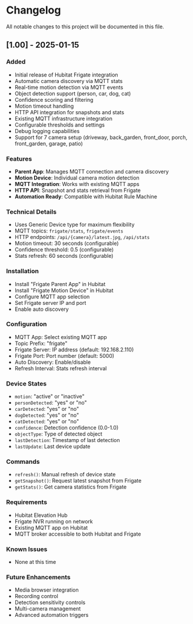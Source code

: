 # Changelog

All notable changes to this project will be documented in this file.

## [1.00] - 2025-01-15

### Added
- Initial release of Hubitat Frigate integration
- Automatic camera discovery via MQTT stats
- Real-time motion detection via MQTT events
- Object detection support (person, car, dog, cat)
- Confidence scoring and filtering
- Motion timeout handling
- HTTP API integration for snapshots and stats
- Existing MQTT infrastructure integration
- Configurable thresholds and settings
- Debug logging capabilities
- Support for 7 camera setup (driveway, back_garden, front_door, porch, front_garden, garage, patio)

### Features
- **Parent App**: Manages MQTT connection and camera discovery
- **Motion Device**: Individual camera motion detection
- **MQTT Integration**: Works with existing MQTT apps
- **HTTP API**: Snapshot and stats retrieval from Frigate
- **Automation Ready**: Compatible with Hubitat Rule Machine

### Technical Details
- Uses Generic Device type for maximum flexibility
- MQTT topics: `frigate/stats`, `frigate/events`
- HTTP endpoints: `/api/{camera}/latest.jpg`, `/api/stats`
- Motion timeout: 30 seconds (configurable)
- Confidence threshold: 0.5 (configurable)
- Stats refresh: 60 seconds (configurable)

### Installation
- Install "Frigate Parent App" in Hubitat
- Install "Frigate Motion Device" in Hubitat
- Configure MQTT app selection
- Set Frigate server IP and port
- Enable auto discovery

### Configuration
- MQTT App: Select existing MQTT app
- Topic Prefix: "frigate"
- Frigate Server: IP address (default: 192.168.2.110)
- Frigate Port: Port number (default: 5000)
- Auto Discovery: Enable/disable
- Refresh Interval: Stats refresh interval

### Device States
- `motion`: "active" or "inactive"
- `personDetected`: "yes" or "no"
- `carDetected`: "yes" or "no"
- `dogDetected`: "yes" or "no"
- `catDetected`: "yes" or "no"
- `confidence`: Detection confidence (0.0-1.0)
- `objectType`: Type of detected object
- `lastDetection`: Timestamp of last detection
- `lastUpdate`: Last device update

### Commands
- `refresh()`: Manual refresh of device state
- `getSnapshot()`: Request latest snapshot from Frigate
- `getStats()`: Get camera statistics from Frigate

### Requirements
- Hubitat Elevation Hub
- Frigate NVR running on network
- Existing MQTT app on Hubitat
- MQTT broker accessible to both Hubitat and Frigate

### Known Issues
- None at this time

### Future Enhancements
- Media browser integration
- Recording control
- Detection sensitivity controls
- Multi-camera management
- Advanced automation triggers
